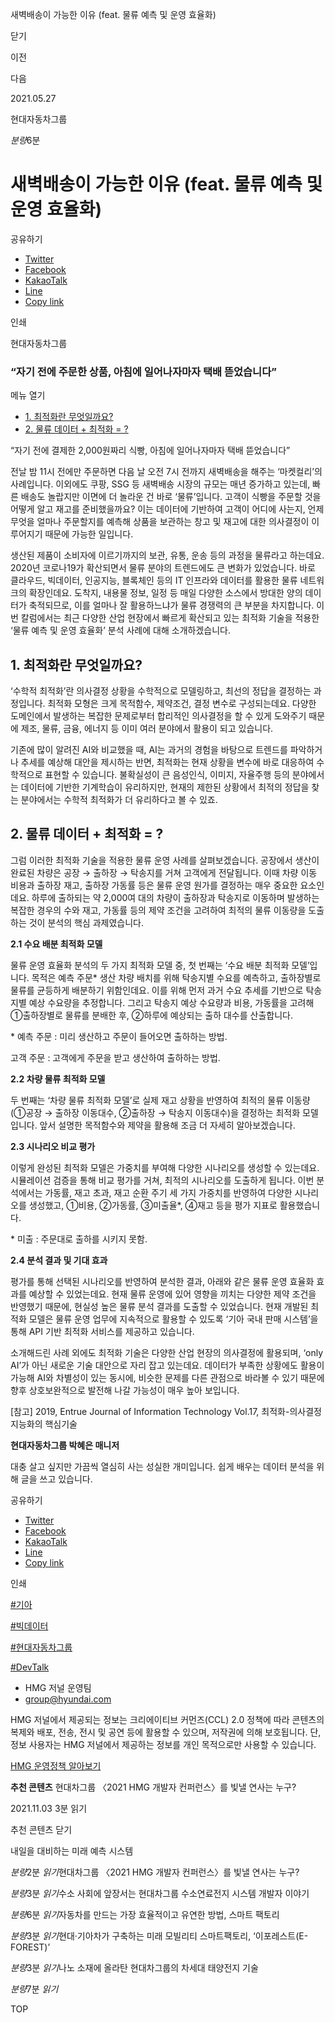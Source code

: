 새벽배송이 가능한 이유 (feat. 물류 예측 및 운영 효율화)






닫기

이전

다음

2021.05.27

현대자동차그룹


*분량*6분

# 새벽배송이 가능한 이유 (feat. 물류 예측 및 운영 효율화)

공유하기

* [Twitter](# "새창으로 열림")
* [Facebook](# "새창으로 열림")
* [KakaoTalk](# "새창으로 열림")
* [Line](# "새창으로 열림")
* [Copy link](#)

인쇄

현대자동차그룹



### “자기 전에 주문한 상품, 아침에 일어나자마자 택배 뜯었습니다”

메뉴 열기

* [1. 최적화란 무엇일까요?](#target2)
* [2. 물류 데이터 + 최적화 = ?](#target5)



“자기 전에 결제한 2,000원짜리 식빵, 아침에 일어나자마자 택배 뜯었습니다”

전날 밤 11시 전에만 주문하면 다음 날 오전 7시 전까지 새벽배송을 해주는 ‘마켓컬리’의 사례입니다. 이외에도 쿠팡, SSG 등 새벽배송 시장의 규모는 매년 증가하고 있는데, 빠른 배송도 놀랍지만 이면에 더 놀라운 건 바로 ‘물류’입니다. 고객이 식빵을 주문할 것을 어떻게 알고 재고를 준비했을까요? 이는 데이터에 기반하여 고객이 어디에 사는지, 언제 무엇을 얼마나 주문할지를 예측해 상품을 보관하는 창고 및 재고에 대한 의사결정이 이루어지기 때문에 가능한 일입니다.

생산된 제품이 소비자에 이르기까지의 보관, 유통, 운송 등의 과정을 물류라고 하는데요. 2020년 코로나19가 확산되면서 물류 분야의 트렌드에도 큰 변화가 있었습니다. 바로 클라우드, 빅데이터, 인공지능, 블록체인 등의 IT 인프라와 데이터를 활용한 물류 네트워크의 확장인데요. 도착지, 내용물 정보, 일정 등 매일 다양한 소스에서 방대한 양의 데이터가 축적되므로, 이를 얼마나 잘 활용하느냐가 물류 경쟁력의 큰 부분을 차지합니다. 이번 칼럼에서는 최근 다양한 산업 현장에서 빠르게 확산되고 있는 최적화 기술을 적용한 ‘물류 예측 및 운영 효율화’ 분석 사례에 대해 소개하겠습니다.

## 1. 최적화란 무엇일까요?

‘수학적 최적화’란 의사결정 상황을 수학적으로 모델링하고, 최선의 정답을 결정하는 과정입니다. 최적화 모형은 크게 목적함수, 제약조건, 결정 변수로 구성되는데요. 다양한 도메인에서 발생하는 복잡한 문제로부터 합리적인 의사결정을 할 수 있게 도와주기 때문에 제조, 물류, 금융, 에너지 등 이미 여러 분야에서 활용이 되고 있습니다.

기존에 많이 알려진 AI와 비교했을 때, AI는 과거의 경험을 바탕으로 트렌드를 파악하거나 추세를 예상해 대안을 제시하는 반면, 최적화는 현재 상황을 변수에 바로 대응하여 수학적으로 표현할 수 있습니다. 불확실성이 큰 음성인식, 이미지, 자율주행 등의 분야에서는 데이터에 기반한 기계학습이 유리하지만, 현재의 제한된 상황에서 최적의 정답을 찾는 분야에서는 수학적 최적화가 더 유리하다고 볼 수 있죠.

## 2. 물류 데이터 + 최적화 = ?

그럼 이러한 최적화 기술을 적용한 물류 운영 사례를 살펴보겠습니다. 공장에서 생산이 완료된 차량은 공장 → 출하장 → 탁송지를 거쳐 고객에게 전달됩니다. 이때 차량 이동 비용과 출하장 재고, 출하장 가동률 등은 물류 운영 원가를 결정하는 매우 중요한 요소인데요. 하루에 출하되는 약 2,000여 대의 차량이 출하장과 탁송지로 이동하며 발생하는 복잡한 경우의 수와 재고, 가동률 등의 제약 조건을 고려하여 최적의 물류 이동량을 도출하는 것이 분석의 핵심 과제였습니다.

**2.1 수요 배분 최적화 모델**

물류 운영 효율화 분석의 두 가지 최적화 모델 중, 첫 번째는 ‘수요 배분 최적화 모델’입니다. 목적은 예측 주문\* 생산 차량 배치를 위해 탁송지별 수요를 예측하고, 출하장별로 물류를 균등하게 배분하기 위함인데요. 이를 위해 먼저 과거 수요 추세를 기반으로 탁송지별 예상 수요량을 추정합니다. 그리고 탁송지 예상 수요량과 비용, 가동률을 고려해 ➀출하장별로 물류를 분배한 후, ➁하루에 예상되는 출하 대수를 산출합니다.

\* 예측 주문 : 미리 생산하고 주문이 들어오면 출하하는 방법. 

고객 주문 : 고객에게 주문을 받고 생산하여 출하하는 방법.

**2.2 차량 물류 최적화 모델**

두 번째는 ‘차량 물류 최적화 모델’로 실제 재고 상황을 반영하여 최적의 물류 이동량(➀공장 → 출하장 이동대수, ➁출하장 → 탁송지 이동대수)을 결정하는 최적화 모델입니다. 앞서 설명한 목적함수와 제약을 활용해 조금 더 자세히 알아보겠습니다.

**2.3 시나리오 비교 평가**

이렇게 완성된 최적화 모델은 가중치를 부여해 다양한 시나리오를 생성할 수 있는데요. 시뮬레이션 검증을 통해 비교 평가를 거쳐, 최적의 시나리오를 도출하게 됩니다. 이번 분석에서는 가동률, 재고 초과, 재고 순환 주기 세 가지 가중치를 반영하여 다양한 시나리오를 생성했고, ➀비용, ➁가동률, ➂미출율\*, ➃재고 등을 평가 지표로 활용했습니다.

\* 미출 : 주문대로 출하를 시키지 못함.

**2.4 분석 결과 및 기대 효과**

평가를 통해 선택된 시나리오를 반영하여 분석한 결과, 아래와 같은 물류 운영 효율화 효과를 예상할 수 있었는데요. 현재 물류 운영에 있어 영향을 끼치는 다양한 제약 조건을 반영했기 때문에, 현실성 높은 물류 분석 결과를 도출할 수 있었습니다. 현재 개발된 최적화 모델은 물류 운영 업무에 지속적으로 활용할 수 있도록 ‘기아 국내 판매 시스템’을 통해 API 기반 최적화 서비스를 제공하고 있습니다.

소개해드린 사례 외에도 최적화 기술은 다양한 산업 현장의 의사결정에 활용되며, ‘only AI’가 아닌 새로운 기술 대안으로 자리 잡고 있는데요. 데이터가 부족한 상황에도 활용이 가능해 AI와 차별성이 있는 동시에, 비슷한 문제를 다른 관점으로 바라볼 수 있기 때문에 향후 상호보완적으로 발전해 나갈 가능성이 매우 높아 보입니다.

[참고] 2019, Entrue Journal of Information Technology Vol.17, 최적화-의사결정 지능화의 핵심기술

**현대자동차그룹 박혜은 매니저**

대충 살고 싶지만 가끔씩 열심히 사는 성실한 개미입니다. 쉽게 배우는 데이터 분석을 위해 글을 쓰고 있습니다.



공유하기

* [Twitter](# "새창으로 열림")
* [Facebook](# "새창으로 열림")
* [KakaoTalk](# "새창으로 열림")
* [Line](# "새창으로 열림")
* [Copy link](#)

인쇄

[#기아](/tag/723)

[#빅데이터](/tag/1534)

[#현대자동차그룹](/tag/727)

[#DevTalk](/tag/2716)



* HMG 저널 운영팀
* [group@hyundai.com](mailto:group@hyundai.com)

HMG 저널에서 제공되는 정보는 크리에이티브 커먼즈(CCL) 2.0 정책에 따라 콘텐츠의 복제와 배포, 전송, 전시 및 공연 등에 활용할 수 있으며, 저작권에 의해 보호됩니다.
단, 정보 사용자는 HMG 저널에서 제공하는 정보를 개인 목적으로만 사용할 수 있습니다.

[HMG 운영정책 알아보기](/footer/operationRegist)



**추천 콘텐츠**
현대차그룹 〈2021 HMG 개발자 컨퍼런스〉를 빛낼 연사는 누구?

2021.11.03
3분 읽기

추천 콘텐츠 닫기

내일을 대비하는 미래 예측 시스템

*분량*2분 *읽기*현대차그룹 〈2021 HMG 개발자 컨퍼런스〉를 빛낼 연사는 누구?

*분량*3분 *읽기*수소 사회에 앞장서는 현대차그룹 수소연료전지 시스템 개발자 이야기

*분량*6분 *읽기*자동차를 만드는 가장 효율적이고 유연한 방법, 스마트 팩토리

*분량*3분 *읽기*현대·기아차가 구축하는 미래 모빌리티 스마트팩토리, ‘이포레스트(E-FOREST)’

*분량*3분 *읽기*나노 소재에 올라탄 현대차그룹의 차세대 태양전지 기술

*분량*7분 *읽기*

TOP